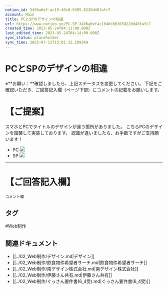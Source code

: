 ```yaml
---
notion_id: 3496a0ef-ac19-40c0-9305-8220d48fafc7
account: Main
title: PCとSPのデザインの相違
url: https://www.notion.so/PC-SP-3496a0efac1940c093058220d48fafc7
created_time: 2023-05-24T04:11:00.000Z
last_edited_time: 2023-05-24T04:14:00.000Z
sync_status: placeholder
sync_time: 2025-07-12T15:01:15.109349
---
```

# PCとSPのデザインの相違

※**お願い：**確認しましたら、上記ステータスを変更してください。
下記をご確認いただき、ご回答記入欄（ページ下部）にコメントの記載をお願いします。
# 【ご提案】
スマホとPCでタイトルのデザインが違う箇所がありました。
こちらPCのデザインを踏襲して実装しております。
認識が違いましたら、お手数ですがご支持願います！

- PC
  ![](https://prod-files-secure.s3.us-west-2.amazonaws.com/736adce6-a3a4-4a64-9f74-d9aa055c96d2/2890c1be-f042-4899-88ae-40860eff4bf4/Untitled.png?X-Amz-Algorithm=AWS4-HMAC-SHA256&X-Amz-Content-Sha256=UNSIGNED-PAYLOAD&X-Amz-Credential=ASIAZI2LB466QTKLKXIM%2F20250719%2Fus-west-2%2Fs3%2Faws4_request&X-Amz-Date=20250719T042544Z&X-Amz-Expires=3600&X-Amz-Security-Token=IQoJb3JpZ2luX2VjEIT%2F%2F%2F%2F%2F%2F%2F%2F%2F%2FwEaCXVzLXdlc3QtMiJIMEYCIQCfFC%2FsZYtqrOxwjJp4YTst3wgASJOD8ug%2B34ZvE9wBPwIhAI6lwSBF5AnifGhANkXk8TsIlP3jGVe90779nXaA2%2FstKogECJ3%2F%2F%2F%2F%2F%2F%2F%2F%2F%2FwEQABoMNjM3NDIzMTgzODA1IgybGXN9rYaLhztpCooq3AN37ZH1sNwdNG7OzIA4FvrT%2FFByXgZ9ZV98dZzwoQo2j64TghFRzgtk%2BrQxhMobdHXIkiso5xZfXCfTux59GjNaFWx2vXEn8sh4rE%2BYPMIRc4ZT7ZRb0nJ6uFsLzhg7J6mPBeylrKYI%2FPx2e6WsCwjsIxvcv4I9ncB997kbsXYeikdN6O3lYTULyKoXg1bApK5Jh4nK3Wbxn1oimIeiyDI4M3C2RzTIQ0h8cOv9za8cUUBrthrwhtrspeG%2FKiZx%2BZx5grMIVjSwkb3eo0gWo5qO6R1mtoHrCWFQluyEY3I2jEjSlTa%2B%2FBDY9ADjdsIxbY1KTD3cAMSeUHQwdIosWKRsc5IwF5aeKGv0n0FTd4Yg%2Bb%2FM8zfyEBZdMX4WywghKWUrMupDNmMk%2Buno%2Fpw4hCJXICwhEnNME2hC3%2FgqEI2q4esm8GZ3z7GoV7eVdNPMSF9cEBDLV%2FgaQY%2BI%2BapxoB9zVwJBCp8TnDEDIQniO3LWg%2Fw5VsBI5TMIWGsJiFzGlWuPpndXcvieJfGT6o8E%2BV3t1VqW2%2BVkERpKisg86TFYcZ5SPXVPLGYrWeCjoXlOXlbEzrUXoiV8zHq9of5ugg1xsDfbUsbwf%2FpvjUV8AfgQIrog0oTLslikoZgOgTCqquzDBjqkAREMUtCVpbm5WMd2ARFj7RuKJOJL5Y3p73CPyA7nrfXRxk9Wbpo6pnvK03f%2BbNiZli6hKFjSJDKO7ojQaBpQnTNpfhJPk3lRxr9iXbydGjm3GsbdW3f5Ag3AylEEF7EMQ6%2B5GaeTlsUvsvxADFUJyZVjtTqJdXyj0%2FPGJ%2BHi9aE4vrY4d9N53HaMrvGfRYduymk1SIa9N1MllvmdS2MIekiiCAnb&X-Amz-Signature=764978462923f9823df0018ff49ce79088b0fd16c5efd1cbb3e9b0aa6deb49a0&X-Amz-SignedHeaders=host&x-amz-checksum-mode=ENABLED&x-id=GetObject)
- SP
  ![](https://prod-files-secure.s3.us-west-2.amazonaws.com/736adce6-a3a4-4a64-9f74-d9aa055c96d2/006eb1fe-d44e-4dd5-8733-ea9b860a09fe/Untitled.png?X-Amz-Algorithm=AWS4-HMAC-SHA256&X-Amz-Content-Sha256=UNSIGNED-PAYLOAD&X-Amz-Credential=ASIAZI2LB4663VYBK7YJ%2F20250719%2Fus-west-2%2Fs3%2Faws4_request&X-Amz-Date=20250719T042545Z&X-Amz-Expires=3600&X-Amz-Security-Token=IQoJb3JpZ2luX2VjEIT%2F%2F%2F%2F%2F%2F%2F%2F%2F%2FwEaCXVzLXdlc3QtMiJIMEYCIQDyrhzyxFiBdV%2Bo0QfdbuQQ3N9IY28GyMEvseez25FHjwIhAOaTgz4OPpIk9pmi9DgPHVZWjWc%2FwSb0%2Bij1y%2BiBC31iKogECJ3%2F%2F%2F%2F%2F%2F%2F%2F%2F%2FwEQABoMNjM3NDIzMTgzODA1Igy86go6GPyqhX7obX0q3APB5qEKQbJ49Qt6GP31VCIB92JYNy45Bo7Z3XgAUmI00Y255FnRzs2GaQzMfgN4n5KfduJpDbQyY9%2Bx9NAqQUeTlCKU9B3JfTJi9PmmZ%2BIpok5rTWBjLHSQvF9JMqbU86vwWBPm%2FFFXYUNx4%2BcbjUIynsgryrIIQ8rWZXCXrXidOHbjls8Can%2FeVvu4ngqy1icZuxwypm31azwh7OQjkUQLY4nmlzYoKmrXS0WAEhWFPpkr799mDRRZpRhdZUJGhtQQHg3aHXO520VdhqpnNcV3%2BMM6t2yzqzJM3sy0FrhLDAS4IIQGeIKtMIdpt6FLpPqJ%2FcdS8LahOaN2fYYu3iGrSnTnlLQ1mjC%2BXVzriL5M91GqQMqh%2BB27oKa1zm470QLX9mSXom5QaWMUp8rW3HRv%2BjOn1ieJlPWEwAgXNUOM1yHh0u034nxbra%2FzfLhJSWMr9FbUZ%2BtiN22iKEbB2GSr4cYc9p4ieyFTqTVvB8WotI7PzRjpfFL0jhBFho2VUmB39ZSpOPcfOnusLFLUpREePXZe%2B1LmX0165LymUFTEX1xdI5lmlQygdZyMmvXoeuQ174w1P%2BFQY5H137NYVUjHizVew1WdEQd2p9JZ6no7uQvfsbhIa%2FgQUSZ5QDDvquzDBjqkAdnJvpTCHB8tIFQStWNrj7Q%2BiDHp4r2sALqfOtEWj0gfmaBod3s2el5fPbTvFfhz3BlslOdcE%2FCUp%2B9n7SdDQtjAgk4bsaTUid0QxUHKUfVixEhUoY%2BV942kRi6wq7NICgomUrK1kHZFyVY0c%2FynTfrNcx1cMDw1QfXqE%2FWd1c7Nr7vLf3D%2FutdZRIeb%2Fvq64WjuagBslUs2HaosOjnffiQlDXrl&X-Amz-Signature=2d07b8d8f0466ead64736bee2a828be6657e43e52965f23acaadb2b4d433a965&X-Amz-SignedHeaders=host&x-amz-checksum-mode=ENABLED&x-id=GetObject)
---
# 【ご回答記入欄】
```plain text
コメント欄
```

## タグ

#Web制作 

## 関連ドキュメント

- [[../02_Web制作/デザイン.md|デザイン]]
- [[../02_Web制作/飲食物件希望者サーチ.md|飲食物件希望者サーチ]]
- [[../02_Web制作/南デザイン株式会社.md|南デザイン株式会社]]
- [[../02_Web制作/伊藤さん共有.md|伊藤さん共有]]
- [[../02_Web制作/ぐっさん要件書(6_4受).md|ぐっさん要件書(6_4受)]]
